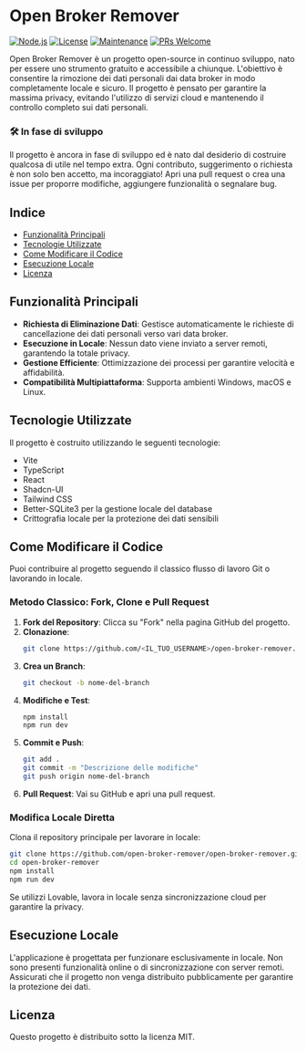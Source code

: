 # Open Broker Remover

[![Node.js](https://img.shields.io/badge/Node.js-16%2B-green)](https://nodejs.org/)
[![License](https://img.shields.io/badge/License-MIT-green)](https://opensource.org/licenses/MIT)
[![Maintenance](https://img.shields.io/badge/Maintained-Yes-brightgreen)](https://github.com/OpenBrokerRemover)
[![PRs Welcome](https://img.shields.io/badge/PRs-Welcome-brightgreen)](https://github.com/OpenBrokerRemover/pulls)

Open Broker Remover è un progetto open-source in continuo sviluppo, nato per essere uno strumento gratuito e accessibile a chiunque. L'obiettivo è consentire la rimozione dei dati personali dai data broker in modo completamente locale e sicuro. Il progetto è pensato per garantire la massima privacy, evitando l'utilizzo di servizi cloud e mantenendo il controllo completo sui dati personali.

### 🛠️ In fase di sviluppo
Il progetto è ancora in fase di sviluppo ed è nato dal desiderio di costruire qualcosa di utile nel tempo extra. Ogni contributo, suggerimento o richiesta è non solo ben accetto, ma incoraggiato! Apri una pull request o crea una issue per proporre modifiche, aggiungere funzionalità o segnalare bug.

## Indice
- [Funzionalità Principali](#funzionalita-principali)
- [Tecnologie Utilizzate](#tecnologie-utilizzate)
- [Come Modificare il Codice](#come-modificare-il-codice)
- [Esecuzione Locale](#esecuzione-locale)
- [Licenza](#licenza)

## Funzionalità Principali
- **Richiesta di Eliminazione Dati**: Gestisce automaticamente le richieste di cancellazione dei dati personali verso vari data broker.
- **Esecuzione in Locale**: Nessun dato viene inviato a server remoti, garantendo la totale privacy.
- **Gestione Efficiente**: Ottimizzazione dei processi per garantire velocità e affidabilità.
- **Compatibilità Multipiattaforma**: Supporta ambienti Windows, macOS e Linux.

## Tecnologie Utilizzate
Il progetto è costruito utilizzando le seguenti tecnologie:
- Vite
- TypeScript
- React
- Shadcn-UI
- Tailwind CSS
- Better-SQLite3 per la gestione locale del database
- Crittografia locale per la protezione dei dati sensibili

## Come Modificare il Codice

Puoi contribuire al progetto seguendo il classico flusso di lavoro Git o lavorando in locale.

### Metodo Classico: Fork, Clone e Pull Request
1. **Fork del Repository**: Clicca su "Fork" nella pagina GitHub del progetto.
2. **Clonazione**:
   ```sh
   git clone https://github.com/<IL_TUO_USERNAME>/open-broker-remover.git
   ```
3. **Crea un Branch**:
   ```sh
   git checkout -b nome-del-branch
   ```
4. **Modifiche e Test**:
   ```sh
   npm install
   npm run dev
   ```
5. **Commit e Push**:
   ```sh
   git add .
   git commit -m "Descrizione delle modifiche"
   git push origin nome-del-branch
   ```
6. **Pull Request**: Vai su GitHub e apri una pull request.

### Modifica Locale Diretta
Clona il repository principale per lavorare in locale:
```sh
git clone https://github.com/open-broker-remover/open-broker-remover.git
cd open-broker-remover
npm install
npm run dev
```

Se utilizzi Lovable, lavora in locale senza sincronizzazione cloud per garantire la privacy.

## Esecuzione Locale
L'applicazione è progettata per funzionare esclusivamente in locale. Non sono presenti funzionalità online o di sincronizzazione con server remoti. Assicurati che il progetto non venga distribuito pubblicamente per garantire la protezione dei dati.

## Licenza
Questo progetto è distribuito sotto la licenza MIT.
